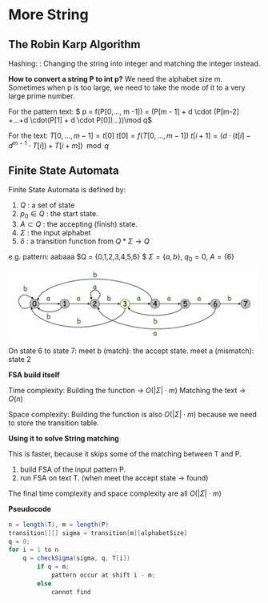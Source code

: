# More String

## The Robin Karp Algorithm

Hashing:
: Changing the string into integer and matching the integer instead.

**How to convert a string P to int p?**
We need the alphabet size m. Sometimes when p is too large, we need to take the mode of it to a very large prime number.

For the pattern text:
$ p = f(P[0,..., m -1]) = (P[m - 1] + d \cdot (P[m-2] +...+d \cdot(P[1] + d \cdot P[0])...))\mod q$

For the text:
$T[0,...,m - 1] = t[0]$
$t[0] = f(T[0,...,m - 1])$
$t[i + 1] = (d \cdot (t[i]- d^{m-1} \cdot T[i]) + T[i + m]) \mod q$

## Finite State Automata

Finite State Automata is defined by:
1. $Q$ : a set of state
2. $p_0 \in Q$ : the start state.
3. $A \subset Q$ : the accepting (finish) state.
4. $\Sigma$ : the input alphabet
5. $\delta$ : a transition function from $Q * \Sigma \rightarrow Q$

e.g.
pattern: aabaaa
$Q = \{0,1,2,3,4,5,6\} $
$\Sigma = \{a,b\}$, $q_0 = 0$, $A = \{6\}$

<img src="week8/FSA_1.png" width=500>

On state 6 to state 7:
meet b (match): the accept state.
meet a (mismatch): state 2

**FSA build itself**

Time complexity: 
Building the function -> $O(| \Sigma | \cdot m)$
Matching the text -> $O(n)$

Space complexity:
Building the function is also $O(| \Sigma | \cdot m)$ because we need to store the transition table.

**Using it to solve String matching**

This is faster, because it skips some of the matching between T and P.

1. build FSA of the input pattern P.
2. run FSA on text T. (when meet the accept state $\rightarrow$ found)

The final time complexity and space complexity are all $O( | \Sigma | \cdot m)$

**Pseudocode**

```Java
n = length(T), m = length(P)
transition[][] sigma = transition[m][alphabetSize]
q = 0;
for i = 1 to n
    q = checkSigma(sigma, q, T[i])
        if q = m;
            pattern occur at shift i - m;
        else 
            cannot find
```